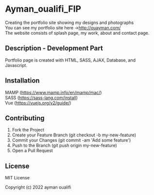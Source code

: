 # Ayman_oualifi_FIP

Creating the portfolio site showing my designs and photographs <br>You can see my portfolio site here ->http://ouayman.com/<br>
The website consists of splash page, my work, about and contact page.

## Description - Development Part

Portfolio page is created with HTML, SASS, AJAX, Database, and Javascript. 
 
## Installation

MAMP (https://www.mamp.info/en/mamp/mac/) <br>
SASS (https://sass-lang.com/install) <br>
Vue (https://vuejs.org/v2/guide/) <br>

## Contributing

1. Fork the Project
2. Create your Feature Branch (git checkout -b my-new-feature)
3. Commit your Changes (git commit -am 'Add some feature')
4. Push to the Branch (git push origin my-new-feature)
5. Open a Pull Request

## License

MIT License

Copyright (c) 2022 ayman oualifi

